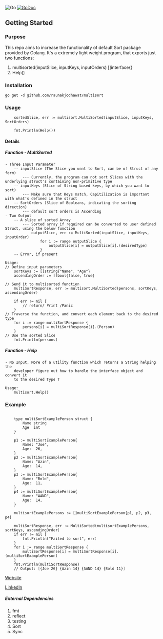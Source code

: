 ![Go](https://github.com/raunakjodhawat/multisort/workflows/Go/badge.svg)
[![GoDoc](https://godoc.org/github.com/raunakjodhawat/multisort?status.svg)](https://godoc.org/github.com/raunakjodhawat/multisort) 
## Getting Started
### Purpose
This repo aims to increase the functionality of default Sort package provided by Golang.
It's a extremely light weight program, that exports just two functions:
1. multisorted(inputSlice, inputKeys, inputOrders) []interface{}
2. Help()

### Installation
```
go get -d github.com/raunakjodhawat/multisort
```
### Usage
```
    sortedSlice, err := multisort.MultiSorted(inputSlice, inputKeys, SortOrders)

    fmt.Println(Help())
```

#### Details
##### Function - MultiSorted
    - Three Input Parameter
        -- inputSlice (The Slice you want to Sort, can be of Struct of any form)
            --- Currently, the program can not sort Slices with the underlying struct's containing non-primitive type
        -- inputKeys (Slice of String based keys, by which you want to sort)
            --- Make sure that Keys match, Capitilization is important with what's defined in the struct
        -- SortOrders (Slice of Booleans, indicating the sorting direction)
            --- default sort orders is Ascending
    - Two Output
        -- A slice of sorted Array
            --- Sorted array if required can be converted to user defined Struct, using the below function
                outputSlice, err := MultiSorted(inputSlice, inputKeys, inputOrder)
                	for i := range outputSlice {
                		outputSlice[i] = outputSlice[i].(desiredType)
                	}
        -- Error, if present
        
```
Usage:
// Define input parameters  
    sortKeys := []string{"Name", "Age"}
    ascendingOrder := []bool{false, true}

// Send it to multisorted function
    multiSortResponse, err := multisort.MultiSorted(persons, sortKeys, ascendingOrder)
    
    if err != nil {
        // return/ Print /Panic
    }
// Traverse the function, and convert each element back to the desired type    
    for i := range multiSortResponse {
        persons[i] = multiSortResponse[i].(Person)
    }
// Use the sorted Slice
    fmt.Println(persons)
```

##### Function - Help
    - No Input, More of a utility function which returns a String helping the
        developer figure out how to handle the interface object and convert it
        to the desired Type T
```
Usage:
    multisort.Help()
```
### Example
```cassandraql
    
    type multiSortExamplePerson struct {
	    Name string
	    Age  int
    }

    p1 := multiSortExamplePerson{
		Name: "Joe",
		Age:  26,
	}
    p2 := multiSortExamplePerson{
    	Name: "Azin",
    	Age:  14,
    }
    p3 := multiSortExamplePerson{
    	Name: "Bold",
    	Age:  11,
    }
    p4 := multiSortExamplePerson{
    	Name: "AAND",
    	Age:  14,
    }

    multisortExamplePersons := []multiSortExamplePerson{p1, p2, p3, p4}
    
    multiSortResponse, err := MultiSorted(multisortExamplePersons, sortKeys, ascendingOrder)
    if err != nil {
    	fmt.Println("Failed to sort", err)
    }
    for i := range multiSortResponse {
    	multiSortResponse[i] = multiSortResponse[i].(multiSortExamplePerson)
    }
    fmt.Println(multiSortResponse)
    // Output: [{Joe 26} {Azin 14} {AAND 14} {Bold 11}]
``` 

[Website](https://raunakjodhawat.github.io/multisort/)

[LinkedIn](https://www.linkedin.com/in/jodhawat/)
##### External Dependencies
1. fmt
2. reflect
3. testing
4. Sort
5. Sync
